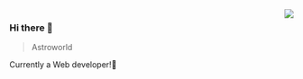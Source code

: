 <img align="right" src="https://github-readme-stats.vercel.app/api/top-langs/?username=astro2049&layout=compact&theme=gruvbox&exclude_repo=Raft-study" />

### Hi there 👋

> Astroworld

Currently a Web developer!:flags:

<!--
**JerryAstro2049/JerryAstro2049** is a ✨ _special_ ✨ repository because its `README.md` (this file) appears on your GitHub profile.

Here are some ideas to get you started:

- 🔭 I’m currently working on ...
- 🌱 I’m currently learning ...
- 👯 I’m looking to collaborate on ...
- 🤔 I’m looking for help with ...
- 💬 Ask me about ...
- 📫 How to reach me: ...
- 😄 Pronouns: ...
- ⚡ Fun fact: ...
-->
